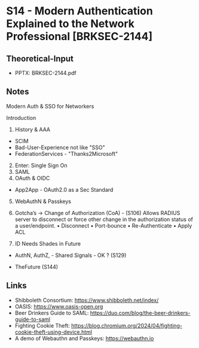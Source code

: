 # S14 - Modern Authentication Explained to the Network Professional [BRKSEC-2144]

## Theoretical-Input

  - PPTX: BRKSEC-2144.pdf

## Notes

Modern Auth & SSO for Networkers

Introduction
1. History & AAA
- SCIM
- Bad-User-Experience not like "SSO"
- FederationServices - "Thanks2Microsoft"
2. Enter: Single Sign On
3. SAML
4. OAuth & OIDC
 - App2App - OAuth2.0 as a Sec Standard
5. WebAuthN & Passkeys
6. Gotcha’s
-> Change of Authorization (CoA) - (S106)
Allows RADIUS server to disconnect or force other change in the authorization status of a user/endpoint.
• Disconnect
• Port-bounce
• Re-Authenticate
• Apply ACL

7. ID Needs Shades in Future
 - AuthN, AuthZ, - Shared Signals - OK ? (S129)

 - TheFuture (S144)

## Links

 - Shibboleth Consortium: https://www.shibboleth.net/index/
 - OASIS: https://www.oasis-open.org
 - Beer Drinkers Guide to SAML: https://duo.com/blog/the-beer-drinkers-guide-to-saml
 - Fighting Cookie Theft: https://blog.chromium.org/2024/04/fighting-cookie-theft-using-device.html
 - A demo of Webauthn and Passkeys: https://webauthn.io